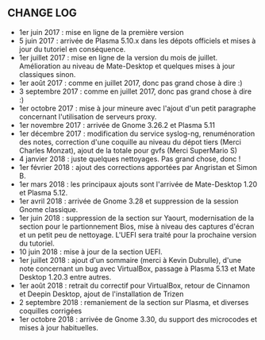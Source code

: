 ## CHANGE LOG

- 1er juin 2017 : mise en ligne de la première version
- 5 juin 2017 : arrivée de Plasma 5.10.x dans les dépots officiels et mises à jour du tutoriel en conséquence.
- 1er juillet 2017 : mise en ligne de la version du mois de juillet. Amélioration au niveau de Mate-Desktop et quelques mises à jour classiques sinon.
- 1er août 2017 : comme en juillet 2017, donc pas grand chose à dire :)
- 3 septembre 2017 : comme en juillet 2017, donc pas grand chose à dire :)
- 1er octobre 2017 : mise à jour mineure avec l'ajout d'un petit paragraphe concernant l'utilisation de serveurs proxy.
- 1er novembre 2017 : arrivée de Gnome 3.26.2 et Plasma 5.11
- 1er décembre 2017 : modification du service syslog-ng, renuménoration des notes, correction d'une coquille au niveau du dépot tiers (Merci Charles Monzat), ajout de la totale pour gvfs (Merci SuperMario S)
- 4 janvier 2018 : juste quelques nettoyages. Pas grand chose, donc !
- 1er février 2018 : ajout des corrections apportées par Angristan et Simon B.
- 1er mars 2018 : les principaux ajouts sont l'arrivée de Mate-Desktop 1.20 et Plasma 5.12.
- 1er avril 2018 : arrivée de Gnome 3.28 et suppression de la session Gnome classique.
- 1er juin 2018 : suppression de la section sur Yaourt, modernisation de la section pour le partionnement Bios, mise à niveau des captures d'écran et un petit peu de nettoyage. L'UEFI sera traité pour la prochaine version du tutoriel.
- 10 juin 2018 : mise à jour de la section UEFI.
- 1er juillet 2018 : ajout d'un sommaire (merci à Kevin Dubrulle), d'une note concernant un bug avec VirtualBox, passage à Plasma 5.13 et Mate Desktop 1.20.3 entre autres.
- 1er août 2018 : retrait du correctif pour VirtualBox, retour de Cinnamon et Deepin Desktop, ajout de l'installation de Trizen
- 2 septembre 2018 : remaniement de la section sur Plasma, et diverses coquilles corrigées
- 1er octobre 2018 : arrivée de Gnome 3.30, du support des microcodes et mises à jour habituelles.
